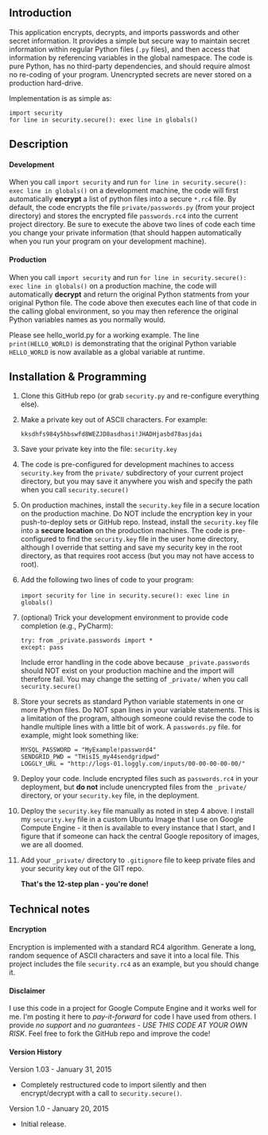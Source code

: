 ## Introduction

This application encrypts, decrypts, and imports passwords and other secret information. It provides a simple but secure 
way to maintain secret information within regular Python files (`.py` files), and then access that information
by referencing variables in the global namespace. The code is pure Python, has no third-party dependencies, and 
should require almost no re-coding of your program. Unencrypted secrets are never stored on a production hard-drive.

Implementation is as simple as:
  
    import security
    for line in security.secure(): exec line in globals()
    
    
## Description

#### Development

When you call `import security` and run `for line in security.secure(): exec line in globals()` on a development
machine, the code will first automatically **encrypt** a list of python files into a secure `*.rc4` file. By default,
the code encrypts the file `private/passwords.py` (from your project directory) and stores the encrypted file 
`passwords.rc4` into the current project directory. Be sure to execute the above two lines of code each time you change 
your private information (that should happen automatically when you run your program on your development machine).
  
#### Production  
  
When you call `import security` and run `for line in security.secure(): exec line in globals()` on a production machine, 
the code will automatically **decrypt** and return the original Python statments from your original Python file. The 
code above then executes each line of that code in the calling global environment, so you may then reference the 
original Python variables names as you normally would.

Please see hello_world.py for a working example. The line `print(HELLO_WORLD)` is demonstrating that the original Python
variable `HELLO_WORLD` is now available as a global variable at runtime. 
  
  
## Installation & Programming

1. Clone this GitHub repo (or grab `security.py` and re-configure everything else).

2. Make a private key out of ASCII characters. For example:  
    
    `kksdhfs984y5hbswfd8WEZJD8asdhasi!JHADHjasbd78asjdai`  
          
3. Save your private key into the file: `security.key`  
    
4. The code is pre-configured for development machines to access `security.key` from the `private/` subdirectory of
   your current project directory, but you may save it anywhere you wish and specify the path when you call 
   `security.secure()`  
  
5. On production machines, install the `security.key` file in a secure location on the production machine.
   Do NOT include the encryption key in your push-to-deploy sets or GitHub repo. Instead, install the `security.key` 
   file into a **secure location** on the production machines.  The code is pre-configured to find the `security.key` 
   file in the user home directory, although I override that setting and save my security key in the root directory, as 
   that requires root access (but you may not have access to root). 
      
6. Add the following two lines of code to your program:  
  
    `import security`
    `for line in security.secure(): exec line in globals()`
  
8. (optional) Trick your development environment to provide code completion (e.g., PyCharm): 
  
    `try: from _private.passwords import *`  
    `except: pass`  
  
    Include error handling in the code above because `_private.passwords` should NOT exist on your production machine
    and the import will therefore fail. You may change the setting of `_private/` when you call `security.secure()`
  
9. Store your secrets as standard Python variable statements in one or more Python files. Do NOT span lines in your
   variable statements. This is a limitation of the program, although someone could revise the code to handle multiple 
   lines with a little bit of work. A `passwords.py` file. for example, might look something like:
         
    `MYSQL_PASSWORD = "MyExample!password4"`  
    `SENDGRID_PWD = "THisIS_my44sendgridpwd"`  
    `LOGGLY_URL = "http://logs-01.loggly.com/inputs/00-00-00-00-00/"`
        
10. Deploy your code. Include encrypted files such as `passwords.rc4` in your deployment, but **do not** include 
    unencrypted files from the `_private/` directory, or your `security.key` file, in the deployment. 
    
11. Deploy the `security.key` file manually as noted in step 4 above. I install my `security.key` file in a custom 
    Ubuntu Image that I use on Google Compute Engine - it then is available to every instance that I start, and I figure
    that if someone can hack the central Google repository of images, we are all doomed. 
     
12. Add your `_private/` directory to `.gitignore` file to keep private files and your security key out of the GIT repo. 
       
    **That's the 12-step plan - you're done!**      
  
  
## Technical notes 
 
#### Encryption
  
Encryption is implemented with a standard RC4 algorithm. Generate a long, random sequence of ASCII characters and 
save it into a local file. This project includes the file `security.rc4` as an example, but you should change it.

#### Disclaimer

I use this code in a project for Google Compute Engine and it works well for me. I'm posting it here to 
*_pay-it-forward_* for code I have used from others. I provide *no support* and *no guarantees* - 
*USE THIS CODE AT YOUR OWN RISK*. Feel free to fork the GitHub repo and improve the code!
 
#### Version History

Version 1.03 - January 31, 2015

  * Completely restructured code to import silently and then encrypt/decrypt with a call to `security.secure()`.

Version 1.0 - January 20, 2015

  * Initial release.
